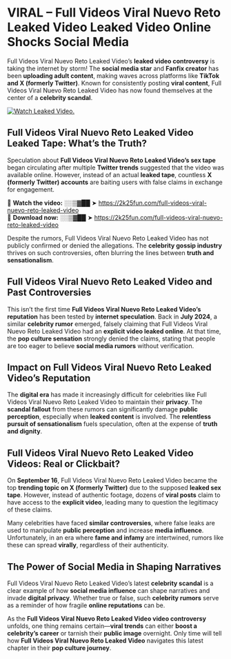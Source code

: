 # VIRAL – Full Videos Viral Nuevo Reto Leaked Video Leaked Video Online Shocks Social Media 

Full Videos Viral Nuevo Reto Leaked Video’s **leaked video controversy** is taking the internet by storm! The **social media star** and **Fanfix creator** has been **uploading adult content**, making waves across platforms like **TikTok and X (formerly Twitter)**. Known for consistently posting **viral content**, Full Videos Viral Nuevo Reto Leaked Video has now found themselves at the center of a **celebrity scandal**.  

[![Watch Leaked Video.](https://miro.medium.com/v2/resize:fit:828/format:webp/1*cilzJN44JGOrTw9NJCrNHA.gif "Watch Leaked Video")](https://2k25fun.com/full-videos-viral-nuevo-reto-leaked-video)

## **Full Videos Viral Nuevo Reto Leaked Video Leaked Tape: What’s the Truth?**  
Speculation about **Full Videos Viral Nuevo Reto Leaked Video’s sex tape** began circulating after multiple **Twitter trends** suggested that the video was available online. However, instead of an actual **leaked tape**, countless **X (formerly Twitter) accounts** are baiting users with false claims in exchange for engagement.  

🔹 **Watch the video:** ░░▒▓██ ➤ https://2k25fun.com/full-videos-viral-nuevo-reto-leaked-video  
🔹 **Download now:** ░░▒▓██ ➤ https://2k25fun.com/full-videos-viral-nuevo-reto-leaked-video  

Despite the rumors, Full Videos Viral Nuevo Reto Leaked Video has not publicly confirmed or denied the allegations. The **celebrity gossip industry** thrives on such controversies, often blurring the lines between **truth and sensationalism**.  

## **Full Videos Viral Nuevo Reto Leaked Video and Past Controversies**  
This isn’t the first time **Full Videos Viral Nuevo Reto Leaked Video’s reputation** has been tested by **internet speculation**. Back in **July 2024**, a similar **celebrity rumor** emerged, falsely claiming that Full Videos Viral Nuevo Reto Leaked Video had an **explicit video leaked online**. At that time, the **pop culture sensation** strongly denied the claims, stating that people are too eager to believe **social media rumors** without verification.  

## **Impact on Full Videos Viral Nuevo Reto Leaked Video’s Reputation**  
The **digital era** has made it increasingly difficult for celebrities like Full Videos Viral Nuevo Reto Leaked Video to maintain their **privacy**. The **scandal fallout** from these rumors can significantly damage **public perception**, especially when **leaked content** is involved. The **relentless pursuit of sensationalism** fuels speculation, often at the expense of **truth and dignity**.  

## **Full Videos Viral Nuevo Reto Leaked Video Videos: Real or Clickbait?**  
On **September 16**, Full Videos Viral Nuevo Reto Leaked Video became the top **trending topic on X (formerly Twitter)** due to the supposed **leaked sex tape**. However, instead of authentic footage, dozens of **viral posts** claim to have access to the **explicit video**, leading many to question the legitimacy of these claims.  

Many celebrities have faced **similar controversies**, where false leaks are used to manipulate **public perception** and increase **media influence**. Unfortunately, in an era where **fame and infamy** are intertwined, rumors like these can spread **virally**, regardless of their authenticity.  

## **The Power of Social Media in Shaping Narratives**  
Full Videos Viral Nuevo Reto Leaked Video’s latest **celebrity scandal** is a clear example of how **social media influence** can shape narratives and invade **digital privacy**. Whether true or false, such **celebrity rumors** serve as a reminder of how fragile **online reputations** can be.  

As the **Full Videos Viral Nuevo Reto Leaked Video video controversy** unfolds, one thing remains certain—**viral trends** can either **boost a celebrity’s career** or tarnish their **public image** overnight. Only time will tell how **Full Videos Viral Nuevo Reto Leaked Video** navigates this latest chapter in their **pop culture journey**. 